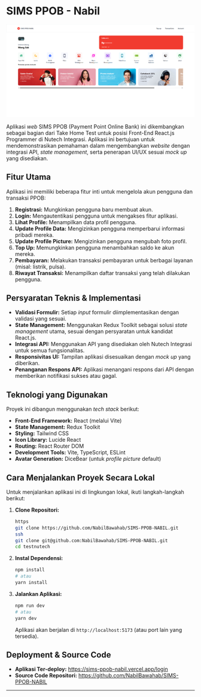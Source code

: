 # SIMS PPOB - Nabil

![Halaman Dashboard Aplikasi SIMS PPOB](public/screenshotsims.png)

Aplikasi _web_ SIMS PPOB (Payment Point Online Bank) ini dikembangkan sebagai bagian dari Take Home Test untuk posisi Front-End React.js Programmer di Nutech Integrasi. Aplikasi ini bertujuan untuk mendemonstrasikan pemahaman dalam mengembangkan _website_ dengan integrasi API, _state management_, serta penerapan UI/UX sesuai _mock up_ yang disediakan.

## Fitur Utama

Aplikasi ini memiliki beberapa fitur inti untuk mengelola akun pengguna dan transaksi PPOB:

1.  **Registrasi:** Mungkinkan pengguna baru membuat akun.
2.  **Login:** Mengautentikasi pengguna untuk mengakses fitur aplikasi.
3.  **Lihat Profile:** Menampilkan data profil pengguna.
4.  **Update Profile Data:** Mengizinkan pengguna memperbarui informasi pribadi mereka.
5.  **Update Profile Picture:** Mengizinkan pengguna mengubah foto profil.
6.  **Top Up:** Memungkinkan pengguna menambahkan saldo ke akun mereka.
7.  **Pembayaran:** Melakukan transaksi pembayaran untuk berbagai layanan (misal: listrik, pulsa).
8.  **Riwayat Transaksi:** Menampilkan daftar transaksi yang telah dilakukan pengguna.

## Persyaratan Teknis & Implementasi

- **Validasi Formulir:** Setiap _input_ formulir diimplementasikan dengan validasi yang sesuai.
- **State Management:** Menggunakan Redux Toolkit sebagai solusi _state management_ utama, sesuai dengan persyaratan untuk kandidat React.js.
- **Integrasi API:** Menggunakan API yang disediakan oleh Nutech Integrasi untuk semua fungsionalitas.
- **Responsivitas UI:** Tampilan aplikasi disesuaikan dengan _mock up_ yang diberikan.
- **Penanganan Respons API:** Aplikasi menangani respons dari API dengan memberikan notifikasi sukses atau gagal.

## Teknologi yang Digunakan

Proyek ini dibangun menggunakan _tech stack_ berikut:

- **Front-End Framework:** React (melalui Vite)
- **State Management:** Redux Toolkit
- **Styling:** Tailwind CSS
- **Icon Library:** Lucide React
- **Routing:** React Router DOM
- **Development Tools:** Vite, TypeScript, ESLint
- **Avatar Generation:** DiceBear (untuk _profile picture_ default)

## Cara Menjalankan Proyek Secara Lokal

Untuk menjalankan aplikasi ini di lingkungan lokal, ikuti langkah-langkah berikut:

1.  **Clone Repositori:**
    ```bash
    https
    git clone https://github.com/NabilBawahab/SIMS-PPOB-NABIL.git
    ssh
    git clone git@github.com:NabilBawahab/SIMS-PPOB-NABIL.git
    cd testnutech
    ```
2.  **Instal Dependensi:**
    ```bash
    npm install
    # atau
    yarn install
    ```
3.  **Jalankan Aplikasi:**
    ```bash
    npm run dev
    # atau
    yarn dev
    ```
    Aplikasi akan berjalan di `http://localhost:5173` (atau port lain yang tersedia).

## Deployment & Source Code

- **Aplikasi Ter-deploy:**
  https://sims-ppob-nabil.vercel.app/login
- **Source Code Repositori:**
  https://github.com/NabilBawahab/SIMS-PPOB-NABIL

---
